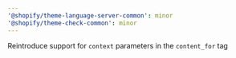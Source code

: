 ```yaml
---
'@shopify/theme-language-server-common': minor
'@shopify/theme-check-common': minor
---
```


Reintroduce support for `context` parameters in the `content_for` tag
